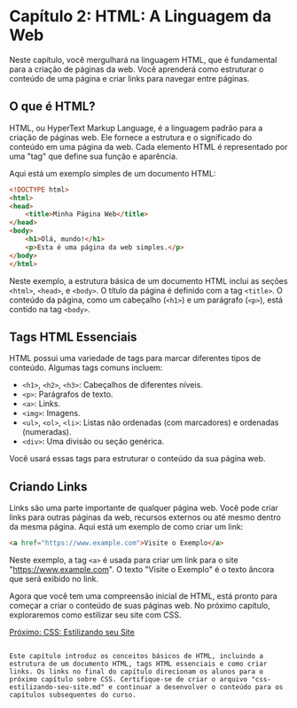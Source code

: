 # Capítulo 2: HTML: A Linguagem da Web

Neste capítulo, você mergulhará na linguagem HTML, que é fundamental para a criação de páginas da web. Você aprenderá como estruturar o conteúdo de uma página e criar links para navegar entre páginas.

## O que é HTML?

HTML, ou HyperText Markup Language, é a linguagem padrão para a criação de páginas web. Ele fornece a estrutura e o significado do conteúdo em uma página da web. Cada elemento HTML é representado por uma "tag" que define sua função e aparência.

Aqui está um exemplo simples de um documento HTML:

```html
<!DOCTYPE html>
<html>
<head>
    <title>Minha Página Web</title>
</head>
<body>
    <h1>Olá, mundo!</h1>
    <p>Esta é uma página da web simples.</p>
</body>
</html>
```

Neste exemplo, a estrutura básica de um documento HTML inclui as seções `<html>`, `<head>`, e `<body>`. O título da página é definido com a tag `<title>`. O conteúdo da página, como um cabeçalho (`<h1>`) e um parágrafo (`<p>`), está contido na tag `<body>`.

## Tags HTML Essenciais

HTML possui uma variedade de tags para marcar diferentes tipos de conteúdo. Algumas tags comuns incluem:

- `<h1>`, `<h2>`, `<h3>`: Cabeçalhos de diferentes níveis.
- `<p>`: Parágrafos de texto.
- `<a>`: Links.
- `<img>`: Imagens.
- `<ul>`, `<ol>`, `<li>`: Listas não ordenadas (com marcadores) e ordenadas (numeradas).
- `<div>`: Uma divisão ou seção genérica.

Você usará essas tags para estruturar o conteúdo da sua página web.

## Criando Links

Links são uma parte importante de qualquer página web. Você pode criar links para outras páginas da web, recursos externos ou até mesmo dentro da mesma página. Aqui está um exemplo de como criar um link:

```html
<a href="https://www.example.com">Visite o Exemplo</a>
```

Neste exemplo, a tag `<a>` é usada para criar um link para o site "https://www.example.com". O texto "Visite o Exemplo" é o texto âncora que será exibido no link.

Agora que você tem uma compreensão inicial de HTML, está pronto para começar a criar o conteúdo de suas páginas web. No próximo capítulo, exploraremos como estilizar seu site com CSS.

[Próximo: CSS: Estilizando seu Site](css-estilizando-seu-site.md)
```

Este capítulo introduz os conceitos básicos de HTML, incluindo a estrutura de um documento HTML, tags HTML essenciais e como criar links. Os links no final do capítulo direcionam os alunos para o próximo capítulo sobre CSS. Certifique-se de criar o arquivo "css-estilizando-seu-site.md" e continuar a desenvolver o conteúdo para os capítulos subsequentes do curso.
